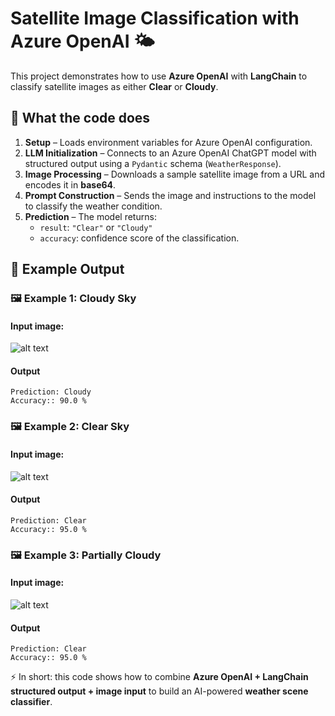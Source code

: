 # Satellite Image Classification with Azure OpenAI 🌤️

This project demonstrates how to use **Azure OpenAI** with **LangChain** to classify satellite images as either **Clear** or **Cloudy**.  

## 🔹 What the code does
1. **Setup** – Loads environment variables for Azure OpenAI configuration.  
2. **LLM Initialization** – Connects to an Azure OpenAI ChatGPT model with structured output using a `Pydantic` schema (`WeatherResponse`).  
3. **Image Processing** – Downloads a sample satellite image from a URL and encodes it in **base64**.  
4. **Prompt Construction** – Sends the image and instructions to the model to classify the weather condition.  
5. **Prediction** – The model returns:  
   - `result`: `"Clear"` or `"Cloudy"`  
   - `accuracy`: confidence score of the classification.  

## 🔹 Example Output

### 🖼️ Example 1: Cloudy Sky
#### Input image:
![alt text](https://images.pexels.com/photos/53594/blue-clouds-day-fluffy-53594.jpeg)
#### Output
```
Prediction: Cloudy
Accuracy:: 90.0 %
```

### 🖼️ Example 2: Clear Sky
#### Input image:
![alt text](https://images.pexels.com/photos/1775862/pexels-photo-1775862.jpeg)
#### Output
```
Prediction: Clear
Accuracy:: 95.0 %
```

### 🖼️ Example 3: Partially Cloudy
#### Input image:
![alt text](https://images.pexels.com/photos/1459495/pexels-photo-1459495.jpeg)
#### Output
```
Prediction: Clear
Accuracy:: 95.0 %
```

⚡ In short: this code shows how to combine **Azure OpenAI + LangChain structured output + image input** to build an AI-powered **weather scene classifier**.
